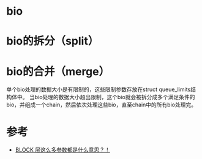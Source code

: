 # bio


# bio的拆分（split）


# bio的合并（merge）
单个bio处理的数据大小是有限制的，这些限制参数存放在struct queue_limits结构体中。
当bio处理的数据大小超出限制，这个bio就会被拆分成多个满足条件的bio，并组成一个chain，然后依次处理这些bio，直至chain中的所有bio处理完。





# 参考
 * [BLOCK 层这么多参数都是什么意思？！](https://developer.aliyun.com/article/784610)